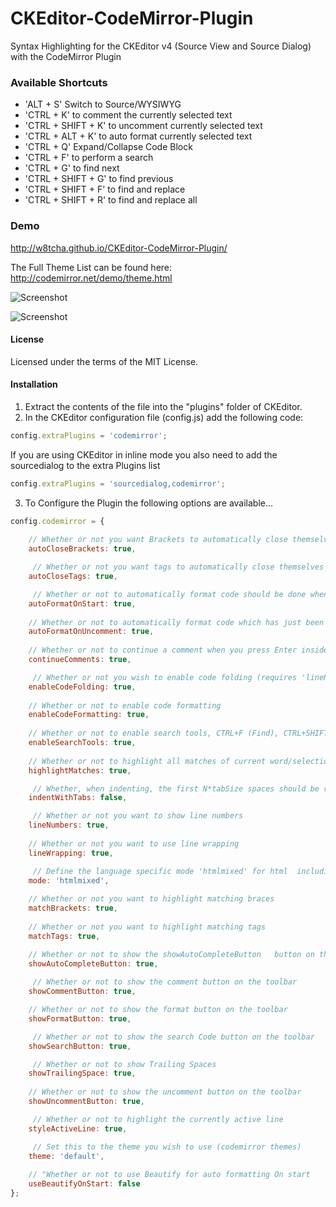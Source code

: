 CKEditor-CodeMirror-Plugin
==========================

Syntax Highlighting for the CKEditor v4 (Source View and Source Dialog) with the CodeMirror Plugin

### Available Shortcuts
* 'ALT + S' Switch to Source/WYSIWYG
* 'CTRL + K' to comment the currently selected text
* 'CTRL + SHIFT + K' to uncomment currently selected text
* 'CTRL + ALT + K' to auto format currently selected text
* 'CTRL + Q' Expand/Collapse Code Block
* 'CTRL + F' to perform a search
* 'CTRL + G' to find next
* 'CTRL + SHIFT + G' to find previous
* 'CTRL + SHIFT + F' to find and replace
* 'CTRL + SHIFT + R' to find and replace all

### Demo
http://w8tcha.github.io/CKEditor-CodeMirror-Plugin/

The Full Theme List can be found here: http://codemirror.net/demo/theme.html

![Screenshot](http://www.watchersnet.de/Portals/0/screenshots/dnn/CKEditorSourceView.png)

![Screenshot](http://www.watchersnet.de/Portals/0/screenshots/dnn/SourceDialog.png)

#### License

Licensed under the terms of the MIT License.

#### Installation

 1. Extract the contents of the file into the "plugins" folder of CKEditor.
 2. In the CKEditor configuration file (config.js) add the following code:

````js
config.extraPlugins = 'codemirror';
````

If you are using CKEditor in inline mode you also need to add the sourcedialog to the extra Plugins list 

````js
config.extraPlugins = 'sourcedialog,codemirror';
````

3. To Configure the Plugin the following options are available...

````js
config.codemirror = {
	
	// Whether or not you want Brackets to automatically close themselves
	autoCloseBrackets: true,

     // Whether or not you want tags to automatically close themselves
	autoCloseTags: true,

     // Whether or not to automatically format code should be done when the editor is loaded
	autoFormatOnStart: true, 
	
	// Whether or not to automatically format code which has just been uncommented
	autoFormatOnUncomment: true,
	
	// Whether or not to continue a comment when you press Enter inside a comment block
	continueComments: true,

     // Whether or not you wish to enable code folding (requires 'lineNumbers' to be set to 'true')
	enableCodeFolding: true,
	
	// Whether or not to enable code formatting
	enableCodeFormatting: true,
	
	// Whether or not to enable search tools, CTRL+F (Find), CTRL+SHIFT+F (Replace), CTRL+SHIFT+R (Replace All), CTRL+G (Find Next), CTRL+SHIFT+G (Find Previous)
	enableSearchTools: true,
	
	// Whether or not to highlight all matches of current word/selection
	highlightMatches: true,

     // Whether, when indenting, the first N*tabSize spaces should be replaced by N tabs
	indentWithTabs: false,

     // Whether or not you want to show line numbers
	lineNumbers: true,
	
	// Whether or not you want to use line wrapping
	lineWrapping: true,

     // Define the language specific mode 'htmlmixed' for html  including (css, xml, javascript), 'application/x-httpd-php' for php mode including html, or 'text/javascript' for using java script only 
	mode: 'htmlmixed',
	
	// Whether or not you want to highlight matching braces
	matchBrackets: true,
	
	// Whether or not you want to highlight matching tags
	matchTags: true,

	// Whether or not to show the showAutoCompleteButton   button on the toolbar
	showAutoCompleteButton: true,
     
     // Whether or not to show the comment button on the toolbar
	showCommentButton: true,

	// Whether or not to show the format button on the toolbar
	showFormatButton: true,

     // Whether or not to show the search Code button on the toolbar
	showSearchButton: true,

     // Whether or not to show Trailing Spaces
	showTrailingSpace: true,
	
	// Whether or not to show the uncomment button on the toolbar
	showUncommentButton: true,

     // Whether or not to highlight the currently active line
	styleActiveLine: true,

     // Set this to the theme you wish to use (codemirror themes)
	theme: 'default',
	
	// "Whether or not to use Beautify for auto formatting On start
	useBeautifyOnStart: false
};

````
